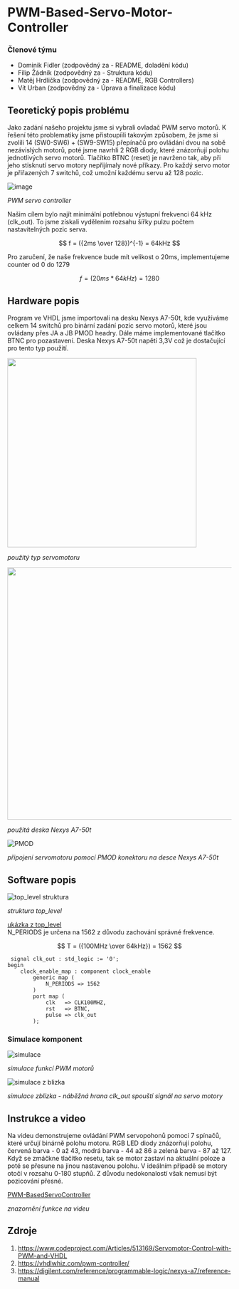 # PWM-Based-Servo-Motor-Controller

### Členové týmu

* Dominik Fidler (zodpovědný za - README, doladění kódu)
* Filip Žádník (zodpovědný za - Struktura kódu)
* Matěj Hrdlička (zodpovědný za - README, RGB Controllers)
* Vít Urban (zodpovědný za - Úprava a finalizace kódu)

## Teoretický popis problému

Jako zadání našeho projektu jsme si vybrali ovladač PWM servo motorů. K řešení této problematiky jsme přistoupíili takovým způsobem, že jsme si zvolili 14 (SW0-SW6) + (SW9-SW15) přepínačů pro ovládání dvou na sobě nezávislých motorů, poté jsme navrhli 2 RGB diody, které znázorňují polohu jednotlivých servo motorů. Tlačítko BTNC (reset) je navrženo tak, aby při jeho stisknutí servo motory nepřijímaly nové příkazy. 
Pro každý servo motor je přiřazených 7 switchů, což umožní každému servu až 128 pozic.

![image](https://github.com/FilipZvut/PWM-Based-Servo-Motor-Controller/assets/114609552/b9a2d77b-ad37-4b39-85c9-1f665019ac6a)

_PWM servo controller_

Našim cílem bylo najít minimální potřebnou výstupní frekvenci 64 kHz (clk_out). To jsme získali vydělením rozsahu šířky pulzu počtem nastavitelných pozic serva.

$$ f = ({2ms \over 128})^{-1} = 64kHz $$

Pro zaručení, že naše frekvence bude mít velikost o 20ms, implementujeme counter od 0 do 1279

$$ f = ({20ms * 64kHz}) = 1280 $$


## Hardware popis
Program ve VHDL jsme importovali na desku Nexys A7-50t, kde využíváme celkem 14 switchů pro binární zadání pozic servo motorů, které jsou ovládany přes JA a JB PMOD headry. Dále máme implementované tlačítko BTNC pro pozastavení. Deska Nexys A7-50t napětí 3,3V což je dostačující pro tento typ použití.

<img src="https://github.com/FilipZvut/PWM-Based-Servo-Motor-Controller/assets/114728810/7f086bb0-13bd-4dc6-8bc1-ec9378d10972" width="425"> 

_použitý typ servomotoru_ ‎ 

<img src="https://github.com/FilipZvut/PWM-Based-Servo-Motor-Controller/assets/114609552/259c79a2-7a2c-4b5c-89ca-de4d788b58a3" width = 567>                                                                                                                                

_použitá deska Nexys A7-50t_ ‎

![PMOD](https://github.com/FilipZvut/PWM-Based-Servo-Motor-Controller/assets/114609552/2300790a-4b8a-4120-9727-85808ec0304b)

_připojení servomotoru pomocí PMOD konektoru na desce Nexys A7-50t_


## Software popis


![top_level struktura](https://github.com/FilipZvut/PWM-Based-Servo-Motor-Controller/assets/114609552/3dc20b12-acff-41b6-9fe2-a019c41c8f2e)

_struktura top_level_

[ukázka z top_level](PWM-Based-Servo-Motor-Controller.srcs/sources_1/new/top_level.vhd) <br>
N_PERIODS je určena na 1562 z důvodu zachování správné frekvence.

$$ T = ({100MHz \over 64kHz}) = 1562 $$
```
 signal clk_out : std_logic := '0';
begin
    clock_enable_map : component clock_enable
        generic map (
            N_PERIODS => 1562
        )
        port map (
            clk   => CLK100MHZ,
            rst   => BTNC,
            pulse => clk_out
        );
```

### Simulace komponent
![simulace ](https://github.com/FilipZvut/PWM-Based-Servo-Motor-Controller/assets/114728810/c913d20c-7a3d-422d-84a7-c1fe0706536c)

_simulace funkcí PWM motorů_


![simulace z blizka](https://github.com/FilipZvut/PWM-Based-Servo-Motor-Controller/assets/114728810/31491d51-ab36-4e90-ad54-29dd67505910)

_simulace zblízka - náběžná hrana clk_out spouští signál na servo motory_

## Instrukce a video
Na videu demonstrujeme ovládání PWM servopohonů pomocí 7 spínačů, které určují binárně polohu motoru. RGB LED diody znázorňují polohu, červená barva - 0 až 43, modrá barva - 44 až 86 a zelená barva - 87 až 127. Když se zmáčkne tlačítko resetu, tak se motor zastaví na aktuální poloze a poté se přesune na jinou nastavenou polohu. V ideálním případě se motory otočí v rozsahu 0-180 stupňů. Z důvodu nedokonalostí však nemusí být pozicování přesné.

[PWM-BasedServoController](https://github.com/FilipZvut/PWM-Based-Servo-Motor-Controller/assets/114609552/6cdad9c0-5efa-47d9-b98b-9a0cde744f41)

_znazornění funkce na videu_

## Zdroje

1. https://www.codeproject.com/Articles/513169/Servomotor-Control-with-PWM-and-VHDL
2. https://vhdlwhiz.com/pwm-controller/
3. https://digilent.com/reference/programmable-logic/nexys-a7/reference-manual

